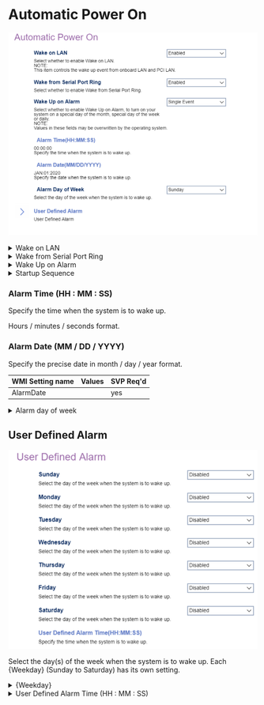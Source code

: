 # Automatic Power On #

![](./img/thinkcentre_automatic_power_on.png)

<details><summary>Wake on LAN</summary>

Controls the wake up event from onboard LAN and PCI LAN.

Options:

1.  **Enabled** - Default.
2.  Disabled - disables Wake on LAN.

| WMI Setting name | Values | Locked by SVP |
|:---|:---|:---|
| WakeonLAN | Primary, Automatic, Disabled | yes |

</details>

<details><summary>Wake from Serial Port Ring</summary>

Select whether to enable Wake from Serial Port Ring.

Options:

1. **Enabled** - Default.
2. Disabled.

| WMI Setting name | Values | Locked by SVP |
|:---|:---|:---|
| WakefromSerialPortRing | Primary, Automatic, Disabled | yes |

</details>


<details><summary>Wake Up on Alarm</summary>

Options to turn on your system on a specific day of the month, specific day of the week, or daily at a given time.

A single wake up event, or series of alarm events, can also be defined.

?> Selecting `User Defined` enables the `User Defined Alarm` settings.

?> Values in these fields may be overwritten by the operating system.

Options:

1.  **Disabled** - Default.
2.  User Defined - a series of alarm events.
3.  Single Event
4.  Daily Event
5.  Weekly Event

| WMI Setting name | Values | Locked by SVP |
|:---|:---|:---|
| WakeUponAlarm |  | yes |

</details>

<details><summary>Startup Sequence</summary>

Select the startup sequence after a Wake Up on Alarm event.

Options:

1.  **Primary** - enables primary startup sequence. Default.
2.  Automatic - disables automatic selection of startup sequence.

| WMI Setting name | Values | Locked by SVP |
|:---|:---|:---|
| StartupSequence | Primary, Automatic | yes_no |

</details>

### Alarm Time (HH : MM : SS) ###

Specify the time when the system is to wake up.

Hours / minutes / seconds format.

<!-- SIMULATOR DOES NOT SUPPORT -->

### Alarm Date (MM / DD / YYYY) ###

Specify the precise date in month / day / year format.


| WMI Setting name | Values | SVP Req'd |
|:---|:---|:---|
| AlarmDate  |  | yes |


<details><summary>Alarm day of week</summary>

Options:

1. **Sunday** - Default.
2. Monday.
3. Tuesday.
4. Wednesday.
5. Thursday.
6. Friday.
7. Saturday.

| WMI Setting name | Values | Locked by SVP |
|:---|:---|:---|
| AlarmDayofWeek  | Sunday, Monday, Tuesday, Wednesday, Thursday, Friday, SaturdayStatus | yes |

</details>

## User Defined Alarm ##

![](./img/thinkcentre_user_defined_alarm.png)

Select the day(s) of the week when the system is to wake up. Each {Weekday} (Sunday to Saturday) has its own setting.

<details><summary>{Weekday}</summary>

Options:

1.  **Disabled** - disables wake-up. Default.
2.  Enabled - enables wake-up.

| WMI Setting name | Values | Locked by SVP |
|:---|:---|:---|
| UserDefinedAlarmFriday | Disabled, Enabled | yes |

?> The WMI setting name for the wake-up timer week shown here is for Friday. For the other weekdays replace `Friday` with the weekday's name.

</details>

<details><summary>User Defined Alarm Time (HH : MM : SS)</summary>

Specify the time when the system is to wake up.

| WMI Setting name | Values | Locked by SVP |
|:---|:---|:---|
| UserDefinedAlarmTime |  | yes |

</details>
